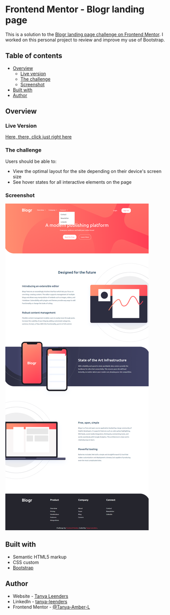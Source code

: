 # Frontend Mentor - Blogr landing page

This is a solution to the [Blogr landing page challenge on Frontend Mentor](https://www.frontendmentor.io/challenges/blogr-landing-page-EX2RLAApP). I worked on this personal project to review and improve my use of Bootstrap.

## Table of contents

- [Overview](#overview)
  - [Live version](#live-version)
  - [The challenge](#the-challenge)
  - [Screenshot](#screenshot)
- [Built with](#built-with)
- [Author](#author)

## Overview

### Live Version
[Here, there, click just right here](https://tanya-amber-l.github.io/Blogr-landing-page/)

### The challenge

Users should be able to:

- View the optimal layout for the site depending on their device's screen size
- See hover states for all interactive elements on the page

### Screenshot
![Desktop view](/images/solution-desktop-view.png)


## Built with

- Semantic HTML5 markup
- CSS custom 
- [Bootstrap](https://reactjs.org/)


## Author

- Website - [Tanya Leenders](https://tanya-amber-l.github.io/Tanya-Leenders/)
- LinkedIn - [tanya-leenders](https://www.linkedin.com/in/tanya-leenders/)
- Frontend Mentor - [@Tanya-Amber-L](https://www.frontendmentor.io/profile/Tanya-Amber-L)
